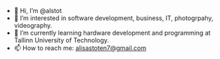 - 👋 Hi, I’m @alstot
- 👀 I’m interested in software development, business, IT, photogrpahy, videography.
- 🌱 I’m currently learning hardware development and programming at Tallinn University of Technology.
- 📫 How to reach me: alisastoten7@gmail.com

<!---
alstot/alstot is a ✨ special ✨ repository because its `README.md` (this file) appears on your GitHub profile.
You can click the Preview link to take a look at your changes.
--->

